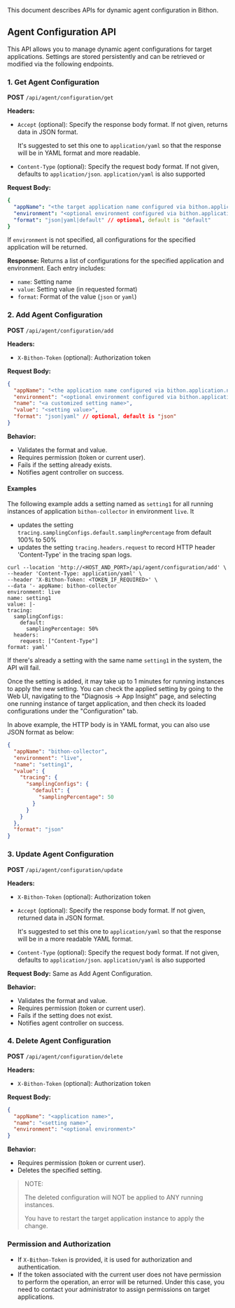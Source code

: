 This document describes APIs for dynamic agent configuration in Bithon.

## Agent Configuration API

This API allows you to manage dynamic agent configurations for target applications. Settings are stored persistently and can be retrieved or modified via the following endpoints.

### 1. Get Agent Configuration

**POST**   `/api/agent/configuration/get`

**Headers:**
- `Accept` (optional): Specify the response body format. If not given, returns data in JSON format. 
    
    It's suggested to set this one to `application/yaml` so that the response will be in YAML format and more readable.

- `Content-Type` (optional): Specify the request body format. If not given, defaults to `application/json`.
   `application/yaml` is also supported

**Request Body:**
```yaml
{
  "appName": "<the target application name configured via bithon.application.name property>",
  "environment": "<optional environment configured via bithon.application.env property>",
  "format": "json|yaml|default" // optional, default is "default"
}
```

If `environment` is not specified, all configurations for the specified application will be returned.

**Response:**
Returns a list of configurations for the specified application and environment. Each entry includes:
- `name`: Setting name
- `value`: Setting value (in requested format)
- `format`: Format of the value (`json` or `yaml`)

### 2. Add Agent Configuration

**POST** `/api/agent/configuration/add`

**Headers:**
- `X-Bithon-Token` (optional): Authorization token

**Request Body:**
```json
{
  "appName": "<the application name configured via bithon.application.name property>",
  "environment": "<optional environment configured via bithon.application.env property>",
  "name": "<a customized setting name>",
  "value": "<setting value>",
  "format": "json|yaml" // optional, default is "json"
}
```

**Behavior:**
- Validates the format and value.
- Requires permission (token or current user).
- Fails if the setting already exists.
- Notifies agent controller on success.

#### Examples

The following example adds a setting named as `setting1` for all running instances of application `bithon-collector` in environment `live`. It 
- updates the setting `tracing.samplingConfigs.default.samplingPercentage` from default 100% to 50%
- updates the setting `tracing.headers.request` to record HTTP header 'Content-Type' in the tracing span logs.

```text
curl --location 'http://<HOST_AND_PORT>/api/agent/configuration/add' \
--header 'Content-Type: application/yaml' \
--header 'X-Bithon-Token: <TOKEN_IF_REQUIRED>' \
--data '- appName: bithon-collector
environment: live
name: setting1
value: |-
tracing:
  samplingConfigs:
    default:
      samplingPercentage: 50%
  headers:
    request: ["Content-Type"]
format: yaml'
```

If there's already a setting with the same name `setting1` in the system, the API will fail.

Once the setting is added, it may take up to 1 minutes for running instances to apply the new setting.
You can check the applied setting by going to the Web UI, navigating to the "Diagnosis -> App Insight" page, and selecting one running instance of target application, 
and then check its loaded configurations under the "Configuration" tab.

In above example, the HTTP body is in YAML format, you can also use JSON format as below:

```json
{
  "appName": "bithon-collector",
  "environment": "live",
  "name": "setting1",
  "value": {
    "tracing": {
      "samplingConfigs": {
        "default": {
          "samplingPercentage": 50
        }
      }
    }
  },
  "format": "json"
}
```

### 3. Update Agent Configuration

**POST** `/api/agent/configuration/update`

**Headers:**
- `X-Bithon-Token` (optional): Authorization token
- `Accept` (optional): Specify the response body format. If not given, returned data in JSON format.

  It's suggested to set this one to `application/yaml` so that the response will be in a more readable YAML format.

- `Content-Type` (optional): Specify the request body format. If not given, defaults to `application/json`.
  `application/yaml` is also supported

**Request Body:**
Same as Add Agent Configuration.

**Behavior:**
- Validates the format and value.
- Requires permission (token or current user).
- Fails if the setting does not exist.
- Notifies agent controller on success.

### 4. Delete Agent Configuration

**POST** `/api/agent/configuration/delete`

**Headers:**
- `X-Bithon-Token` (optional): Authorization token

**Request Body:**
```json
{
  "appName": "<application name>",
  "name": "<setting name>",
  "environment": "<optional environment>"
}
```

**Behavior:**
- Requires permission (token or current user).
- Deletes the specified setting.

> 
> NOTE:
> 
> The deleted configuration will NOT be applied to ANY running instances.
> 
> You have to restart the target application instance to apply the change.


### Permission and Authorization
- If `X-Bithon-Token` is provided, it is used for authorization and authentication.
- If the token associated with the current user does not have permission to perform the operation, an error will be returned.
Under this case, you need to contact your administrator to assign permissions on target applications.



